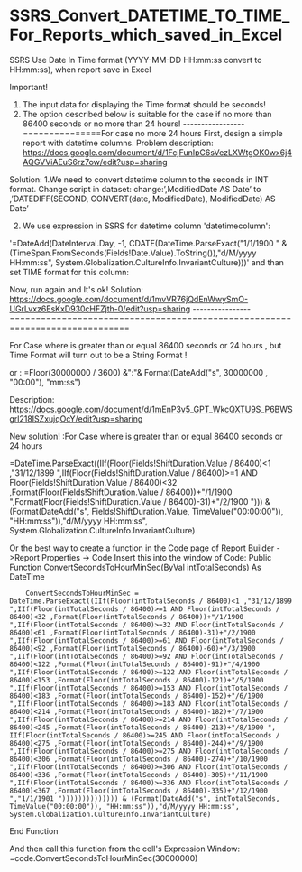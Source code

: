# SSRS_Convert_DATETIME_TO_TIME_For_Reports_which_saved_in_Excel
SSRS Use Date In Time format (YYYY-MM-DD HH:mm:ss convert to HH:mm:ss), when report save in Excel

Important!
1. The input data for displaying the Time format should be seconds!
2. The option described below is suitable for the case if no more than 86400 seconds or no more than 24 hours!
-----------------===============For case no more 24 hours
First, design a simple report with datetime columns.
Problem description:
https://docs.google.com/document/d/1FcjFunIpC6sVezLXWtgOK0wx6j4AQGVViAEuS6rz7ow/edit?usp=sharing

Solution:
1.We need to convert datetime column to the seconds in INT format.
Change script in dataset:
change:’,ModifiedDate AS Date’
to
,’DATEDIFF(SECOND, CONVERT(date, ModifiedDate), ModifiedDate) AS Date’

2. We use expression in SSRS for datetime column 'datetimecolumn':

'=DateAdd(DateInterval.Day, -1, CDATE(DateTime.ParseExact("1/1/1900 " & (TimeSpan.FromSeconds(Fields!Date.Value).ToString()),"d/M/yyyy HH:mm:ss", System.Globalization.CultureInfo.InvariantCulture)))'
and than set TIME format for this column:

Now, run again and It's ok!
Solution:
https://docs.google.com/document/d/1mvVR76jQdEnWwySmO-UGrLvxz6EsKxD930cHFZjth-0/edit?usp=sharing
----------------=============================================================================

For Case where is greater than or equal 86400 seconds or 24 hours
, but Time Format will turn out to be a String Format !

or :
=Floor(30000000 / 3600) &":"& Format(DateAdd("s", 30000000 , "00:00"), "mm:ss")

Description:
https://docs.google.com/document/d/1mEnP3v5_GPT_WkcQXTU9S_P6BWSgrl218ISZxujqOcY/edit?usp=sharing

New solution! :For Case where is greater than or equal 86400 seconds or 24 hours

=DateTime.ParseExact((IIf(Floor(Fields!ShiftDuration.Value / 86400)<1 ,"31/12/1899 ",IIf(Floor(Fields!ShiftDuration.Value / 86400)>=1 AND Floor(Fields!ShiftDuration.Value / 86400)<32 ,Format(Floor(Fields!ShiftDuration.Value / 86400))+"/1/1900 ",Format(Floor(Fields!ShiftDuration.Value / 86400)-31)+"/2/1900 "))) & (Format(DateAdd("s", Fields!ShiftDuration.Value, TimeValue("00:00:00")), "HH:mm:ss")),"d/M/yyyy HH:mm:ss", System.Globalization.CultureInfo.InvariantCulture)

Or the best way to create a function in the Code page of Report Builder ->Report Properties -> Code
Insert this into the window of Code:
Public Function ConvertSecondsToHourMinSec(ByVal intTotalSeconds) As DateTime

        ConvertSecondsToHourMinSec = DateTime.ParseExact((IIf(Floor(intTotalSeconds / 86400)<1 ,"31/12/1899 ",IIf(Floor(intTotalSeconds / 86400)>=1 AND Floor(intTotalSeconds / 86400)<32 ,Format(Floor(intTotalSeconds / 86400))+"/1/1900 ",IIf(Floor(intTotalSeconds / 86400)>=32 AND Floor(intTotalSeconds / 86400)<61 ,Format(Floor(intTotalSeconds / 86400)-31)+"/2/1900 ",IIf(Floor(intTotalSeconds / 86400)>=61 AND Floor(intTotalSeconds / 86400)<92 ,Format(Floor(intTotalSeconds / 86400)-60)+"/3/1900 ",IIf(Floor(intTotalSeconds / 86400)>=92 AND Floor(intTotalSeconds / 86400)<122 ,Format(Floor(intTotalSeconds / 86400)-91)+"/4/1900 ",IIf(Floor(intTotalSeconds / 86400)>=122 AND Floor(intTotalSeconds / 86400)<153 ,Format(Floor(intTotalSeconds / 86400)-121)+"/5/1900 ",IIf(Floor(intTotalSeconds / 86400)>=153 AND Floor(intTotalSeconds / 86400)<183 ,Format(Floor(intTotalSeconds / 86400)-152)+"/6/1900 ",IIf(Floor(intTotalSeconds / 86400)>=183 AND Floor(intTotalSeconds / 86400)<214 ,Format(Floor(intTotalSeconds / 86400)-182)+"/7/1900 ",IIf(Floor(intTotalSeconds / 86400)>=214 AND Floor(intTotalSeconds / 86400)<245 ,Format(Floor(intTotalSeconds / 86400)-213)+"/8/1900 ", IIf(Floor(intTotalSeconds / 86400)>=245 AND Floor(intTotalSeconds / 86400)<275 ,Format(Floor(intTotalSeconds / 86400)-244)+"/9/1900 ",IIf(Floor(intTotalSeconds / 86400)>=275 AND Floor(intTotalSeconds / 86400)<306 ,Format(Floor(intTotalSeconds / 86400)-274)+"/10/1900 ",IIf(Floor(intTotalSeconds / 86400)>=306 AND Floor(intTotalSeconds / 86400)<336 ,Format(Floor(intTotalSeconds / 86400)-305)+"/11/1900 ",IIf(Floor(intTotalSeconds / 86400)>=336 AND Floor(intTotalSeconds / 86400)<367 ,Format(Floor(intTotalSeconds / 86400)-335)+"/12/1900 ","1/1/1901 ")))))))))))))) & (Format(DateAdd("s", intTotalSeconds, TimeValue("00:00:00")), "HH:mm:ss")),"d/M/yyyy HH:mm:ss", System.Globalization.CultureInfo.InvariantCulture)

End Function

And then call this function from the cell's Expression Window:
=code.ConvertSecondsToHourMinSec(30000000)




